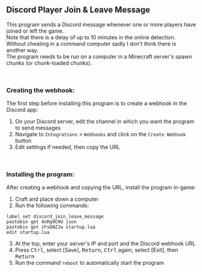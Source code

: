 ## Discord Player Join & Leave Message
This program sends a Discord message whenever one or more players have joined or left the game.  
Note that there is a delay of up to 10 minutes in the online detection.  
Without cheating in a command computer sadly I don't think there is another way.  
The program needs to be run on a computer in a Minecraft server's spawn chunks (or chunk-loaded chunks).

<br>

### Creating the webhook:
The first step before installing this program is to create a webhook in the Discord app:  
1. On your Discord server, edit the channel in which you want the program to send messages
2. Navigate to `Integrations` > `Webhooks` and click on the `Create Webhook` button
3. Edit settings if needed, then copy the URL

<br>

### Installing the program:
After creating a webhook and copying the URL, install the program in-game:
1. Craft and place down a computer
2. Run the following commands:
```
label set discord_join_leave_message
pastebin get 4nRg9CHU json
pastebin get zFs6NZJw startup.lua
edit startup.lua
```
3. At the top, enter your server's IP and port and the Discord webhook URL
4. Press <kbd>Ctrl</kbd>, select [Save], <kbd>Return</kbd>, <kbd>Ctrl</kbd> again, select [Exit], then <kbd>Return</kbd>
5. Run the command `reboot` to automatically start the program
